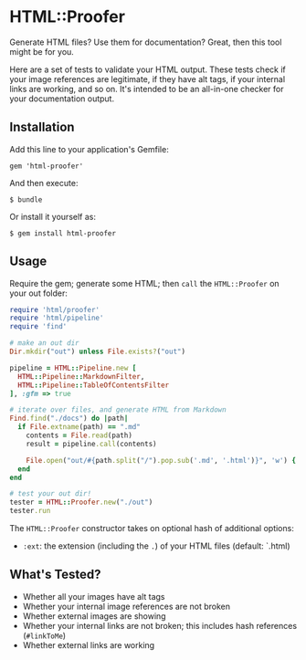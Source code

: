 # HTML::Proofer

Generate HTML files? Use them for documentation? Great, then this tool might be for you.

Here are a set of tests to validate your HTML output. These tests check if your image references are legitimate, if they have alt tags, if your internal links are working, and so on. It's intended to be an all-in-one checker for your documentation output.

## Installation

Add this line to your application's Gemfile:

    gem 'html-proofer'

And then execute:

    $ bundle

Or install it yourself as:

    $ gem install html-proofer

## Usage

Require the gem; generate some HTML; then `call` the `HTML::Proofer` on 
your out folder:

```ruby
require 'html/proofer'
require 'html/pipeline'
require 'find'

# make an out dir
Dir.mkdir("out") unless File.exists?("out")

pipeline = HTML::Pipeline.new [
  HTML::Pipeline::MarkdownFilter,
  HTML::Pipeline::TableOfContentsFilter
], :gfm => true

# iterate over files, and generate HTML from Markdown
Find.find("./docs") do |path|
  if File.extname(path) == ".md"
    contents = File.read(path)
    result = pipeline.call(contents)

    File.open("out/#{path.split("/").pop.sub('.md', '.html')}", 'w') { |file| file.write(result[:output].to_s) }
  end
end

# test your out dir!
tester = HTML::Proofer.new("./out")
tester.run
```

The `HTML::Proofer` constructor takes on optional hash of additional options:

* `:ext`: the extension (including the `.`) of your HTML files (default: `.html)

## What's Tested?

* Whether all your images have alt tags
* Whether your internal image references are not broken
* Whether external images are showing
* Whether your internal links are not broken; this includes hash references (`#linkToMe`)
* Whether external links are working